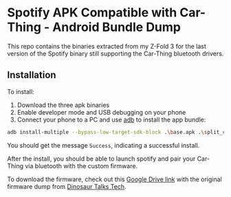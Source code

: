 # Spotify APK Compatible with Car-Thing - Android Bundle Dump

This repo contains the binaries extracted from my Z-Fold 3 for the last version of the Spotify binary still supporting the Car-Thing bluetooth drivers.

## Installation

To install: 

1. Download the three apk binaries
2. Enable developer mode and USB debugging on your phone
3. Connect your phone to a PC and use [adb](https://developer.android.com/tools/releases/platform-tools) to install the app bundle:

```bash
adb install-multiple --bypass-low-target-sdk-block .\base.apk .\split_config.arm64_v8a.apk .\split_config.en.apk .\split_config.xxhdpi.apk
```

You should get the message `Success`, indicating a successful install.

After the install, you should be able to launch spotify and pair your Car-Thing via bluetooth with the custom firmware.

To download the firmware, check out this [Google Drive link](https://drive.google.com/file/d/1Y2GRp97eFWM22mxyjIMaaqCns4Xvgy_s/view?usp=sharing) with the original firmware dump from [Dinosaur Talks Tech](https://www.youtube.com/watch?v=KbcO8K9Huz0).
